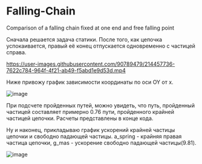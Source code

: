 # Falling-Chain
Comparison of a falling chain fixed at one end and free falling point


Сначала решается задача статики. После того, как цепочка успокаивается, правый её конец отпускается одновременно с частицей справа.

https://user-images.githubusercontent.com/90789479/214457736-7622c784-964f-4f21-ab49-f5abd1e9d53d.mp4

Ниже привожу график зависимости координаты по оси OY от x.

![image](https://user-images.githubusercontent.com/90789479/214458034-36c0f572-cf39-4838-a698-30863a126318.png)

При подсчете пройденных путей, можно увидеть, что путь, пройденный частицей составляет примерно 0.76 пути, пройденного крайней частицей цепочки. Расчеты представлены в конце кода.

Ну и наконец, прикладываю график ускорений крайней частицы цепочки и свободно падающей частицы. a_spring - крайняя правая частица цепочки, g_mas - ускорение свободно падающей частицы(9.81).

![image](https://user-images.githubusercontent.com/90789479/214458473-12e79474-9e23-48ae-b0cf-802c70d13dc2.png)
